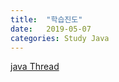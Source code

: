 ```yaml
---
title:  "학습진도"
date:   2019-05-07
categories: Study Java
---
```

[java Thread](https://dailyworker.github.io/java-thread/)


